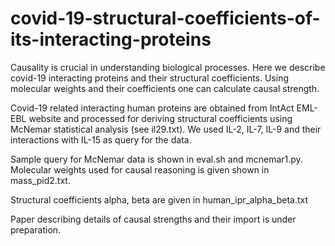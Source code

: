 # covid-19-structural-coefficients-of-its-interacting-proteins
Causality is crucial in understanding biological processes. Here we describe covid-19 interacting proteins and their structural coefficients. Using molecular weights and their coefficients one can calculate causal strength.

Covid-19 related interacting human proteins are obtained from IntAct EML-EBL website and processed for deriving structural coefficients using McNemar statistical analysis (see il29.txt). We used IL-2, IL-7, IL-9 and their interactions with IL-15 as query for the data. 

Sample query for McNemar data is shown in eval.sh and mcnemar1.py.
Molecular weights used for causal reasoning is given shown in mass_pid2.txt.

Structural coefficients alpha, beta are given in human_ipr_alpha_beta.txt

Paper describing details of causal strengths and their import is under preparation.
